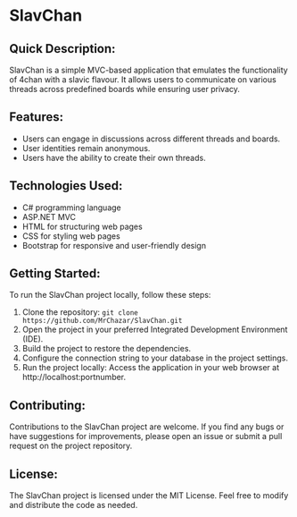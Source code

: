 # SlavChan

## Quick Description:
SlavChan is a simple MVC-based application that emulates the functionality of 4chan with a slavic flavour. It allows users to communicate on various threads across predefined boards while ensuring user privacy.

## Features:
- Users can engage in discussions across different threads and boards.
- User identities remain anonymous.
- Users have the ability to create their own threads.

## Technologies Used:
- C# programming language
- ASP.NET MVC 
- HTML for structuring web pages
- CSS for styling web pages
- Bootstrap for responsive and user-friendly design

## Getting Started:
To run the SlavChan project locally, follow these steps:
1. Clone the repository: `git clone https://github.com/MrChazar/SlavChan.git`
2. Open the project in your preferred Integrated Development Environment (IDE).
3. Build the project to restore the dependencies.
4. Configure the connection string to your database in the project settings.
5. Run the project locally:
    Access the application in your web browser at http://localhost:portnumber.

## Contributing:
Contributions to the SlavChan project are welcome. If you find any bugs or have suggestions for improvements, please open an issue or submit a pull request on the project repository.

## License:
The SlavChan project is licensed under the MIT License. Feel free to modify and distribute the code as needed.